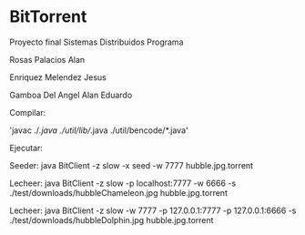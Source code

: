 # BitTorrent
 Proyecto final Sistemas Distribuidos Programa

Rosas Palacios Alan

Enriquez Melendez Jesus

Gamboa Del Angel Alan Eduardo

Compilar: 

'javac ./*.java ./util/lib/*.java ./util/bencode/*.java'

Ejecutar:

Seeder:  java BitClient -z slow -x seed -w 7777 hubble.jpg.torrent

Lecheer: java BitClient -z slow -p localhost:7777 -w 6666 -s ./test/downloads/hubbleChameleon.jpg hubble.jpg.torrent

Lecheer: java BitClient -z slow -w 7777 -p 127.0.0.1:7777 -p 127.0.0.1:6666 -s ./test/downloads/hubbleDolphin.jpg hubble.jpg.torrent


